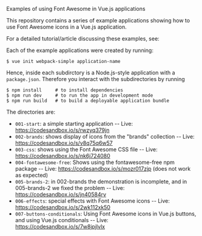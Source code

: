 Examples of using Font Awesome in Vue.js applications

This repository contains a series of example applications showing how to use Font Awesome icons in a Vue.js application.  

For a detailed tutorial/article discussing these examples, see: 

Each of the example applications were created by running:

```
$ vue init webpack-simple application-name
```

Hence, inside each subdirctory is a Node.js-style application with a `package.json`.  Therefore you interact with the subdirectories by running

```
$ npm install     # to install dependencies
$ npm run dev     # to run the app in development mode
$ npm run build   # to build a deployable application bundle
```

The directories are:

* `001-start`: a simple starting application -- Live: https://codesandbox.io/s/rwzyq379jn
* `002-brands`: shows display of icons from the "brands" collection -- Live: https://codesandbox.io/s/v8q75q6w57
* `003-css`: shows using the Font Awesome CSS file -- Live: https://codesandbox.io/s/nk6j724080
* `004-fontawesome-free`: Shows using the fontawesome-free npm package -- Live: https://codesandbox.io/s/mozr017zjp (does not work as expected)
* `005-brands-2`: in 002-brands the demonstration is incomplete, and in 005-brands-2 we fixed the problem -- Live: https://codesandbox.io/s/jn40584rv
* `006-effects`: special effects with Font Awesome icons -- Live: https://codesandbox.io/s/2wk112xk50
* `007-buttons-conditionals`: Using Font Awesome icons in Vue.js buttons, and using Vue.js conditionals -- Live: https://codesandbox.io/s/7w8jpjlvlx

